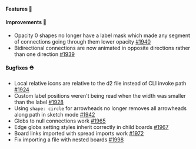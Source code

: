 #### Features 🚀

#### Improvements 🧹

- Opacity 0 shapes no longer have a label mask which made any segment of connections going through them lower opacity [#1940](https://github.com/terrastruct/d2/pull/1940)
- Bidirectional connections are now animated in opposite directions rather than one direction [#1939](https://github.com/terrastruct/d2/pull/1939)

#### Bugfixes ⛑️

- Local relative icons are relative to the d2 file instead of CLI invoke path [#1924](https://github.com/terrastruct/d2/pull/1924)
- Custom label positions weren't being read when the width was smaller than the label [#1928](https://github.com/terrastruct/d2/pull/1928)
- Using `shape: circle` for arrowheads no longer removes all arrowheads along path in sketch mode [#1942](https://github.com/terrastruct/d2/pull/1942)
- Globs to null connections work [#1965](https://github.com/terrastruct/d2/pull/1965)
- Edge globs setting styles inherit correctly in child boards [#1967](https://github.com/terrastruct/d2/pull/1967)
- Board links imported with spread imports work [#1972](https://github.com/terrastruct/d2/pull/1972)
- Fix importing a file with nested boards [#1998](https://github.com/terrastruct/d2/pull/1998)
